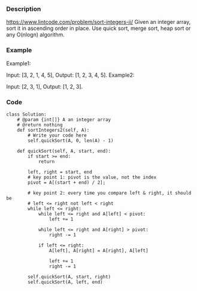 ### Description
https://www.lintcode.com/problem/sort-integers-ii/
Given an integer array, sort it in ascending order in place. Use quick sort, merge sort, heap sort or any O(nlogn) algorithm.

### Example
Example1:

Input: [3, 2, 1, 4, 5], 
Output: [1, 2, 3, 4, 5].
Example2:

Input: [2, 3, 1], 
Output: [1, 2, 3].

### Code
```
class Solution:
    # @param {int[]} A an integer array
    # @return nothing
    def sortIntegers2(self, A):
        # Write your code here
        self.quickSort(A, 0, len(A) - 1)
    
    def quickSort(self, A, start, end):
        if start >= end:
            return
        
        left, right = start, end
        # key point 1: pivot is the value, not the index
        pivot = A[(start + end) / 2];

        # key point 2: every time you compare left & right, it should be 
        # left <= right not left < right
        while left <= right:
            while left <= right and A[left] < pivot:
                left += 1
            
            while left <= right and A[right] > pivot:
                right -= 1
            
            if left <= right:
                A[left], A[right] = A[right], A[left]
                
                left += 1
                right -= 1
        
        self.quickSort(A, start, right)
        self.quickSort(A, left, end)
```